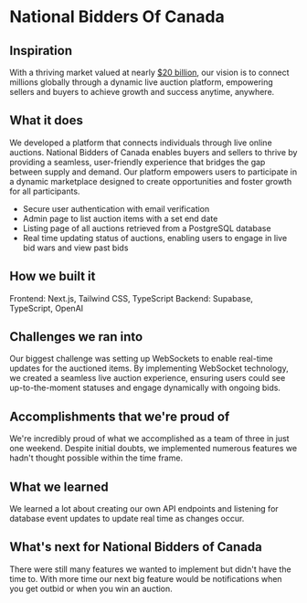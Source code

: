 # National Bidders Of Canada
## Inspiration
With a thriving market valued at nearly [$20 billion](https://www.businessresearchinsights.com/market-reports/online-auction-market-103291), our vision is to connect millions globally through a dynamic live auction platform, empowering sellers and buyers to achieve growth and success anytime, anywhere.

## What it does
We developed a platform that connects individuals through live online auctions. National Bidders of Canada enables buyers and sellers to thrive by providing a seamless, user-friendly experience that bridges the gap between supply and demand. Our platform empowers users to participate in a dynamic marketplace designed to create opportunities and foster growth for all participants.
- Secure user authentication with email verification
- Admin page to list auction items with a set end date
- Listing page of all auctions retrieved from a PostgreSQL database
- Real time updating status of auctions, enabling users to engage in live bid wars and view past bids

## How we built it
Frontend: Next.js, Tailwind CSS, TypeScript
Backend: Supabase, TypeScript, OpenAI

## Challenges we ran into
Our biggest challenge was setting up WebSockets to enable real-time updates for the auctioned items. By implementing WebSocket technology, we created a seamless live auction experience, ensuring users could see up-to-the-moment statuses and engage dynamically with ongoing bids.

## Accomplishments that we're proud of
We're incredibly proud of what we accomplished as a team of three in just one weekend. Despite initial doubts, we implemented numerous features we hadn't thought possible within the time frame.

## What we learned
We learned a lot about creating our own API endpoints and listening for database event updates to update real time as changes occur.

## What's next for National Bidders of Canada
There were still many features we wanted to implement but didn't have the time to. With more time our next big feature would be notifications when you get outbid or when you win an auction.